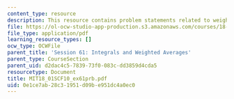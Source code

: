 ```yaml
---
content_type: resource
description: This resource contains problem statements related to weighted average.
file: https://ol-ocw-studio-app-production.s3.amazonaws.com/courses/18-01sc-single-variable-calculus-fall-2010/0e1ce7ab28c31951d09be951dc4a0ec0_MIT18_01SCF10_ex61prb.pdf
file_type: application/pdf
learning_resource_types: []
ocw_type: OCWFile
parent_title: 'Session 61: Integrals and Weighted Averages'
parent_type: CourseSection
parent_uid: d2dac4c5-7839-73f0-083c-dd3859d4cda5
resourcetype: Document
title: MIT18_01SCF10_ex61prb.pdf
uid: 0e1ce7ab-28c3-1951-d09b-e951dc4a0ec0
---
```

